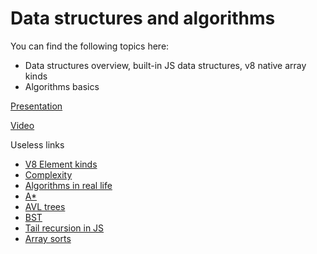 # Data structures and algorithms

You can find the following topics here:

* Data structures overview, built-in JS data structures, v8 native array kinds
* Algorithms basics

[Presentation](https://docs.google.com/presentation/d/1HNLrBxo3WpY-gsq3hLj9tFZ00258sU4TEwp0gl2P-Sw/edit?usp=sharing)

[Video](https://solvd.zoom.us/rec/share/g7DNqoa6t9Y3bB3GDVJLJ3OxQfJdoloh_SvqcQSw7QshzhynUkljMUZXwLey1EtQ.5qDlCQ8J70pE-lQb?startTime=1619082284000)

Useless links

* [V8 Element kinds](https://v8.dev/blog/elements-kinds)
* [Complexity](https://habr.com/ru/post/188010/)
* [Algorithms in real life](https://habr.com/ru/company/ruvds/blog/515258/)
* [A*](https://ru.wikipedia.org/wiki/A*)
* [AVL trees](https://habr.com/ru/post/150732/)
* [BST](https://neerc.ifmo.ru/wiki/index.php?title=%D0%94%D0%B5%D1%80%D0%B5%D0%B2%D0%BE_%D0%BF%D0%BE%D0%B8%D1%81%D0%BA%D0%B0,_%D0%BD%D0%B0%D0%B8%D0%B2%D0%BD%D0%B0%D1%8F_%D1%80%D0%B5%D0%B0%D0%BB%D0%B8%D0%B7%D0%B0%D1%86%D0%B8%D1%8F)
* [Tail recursion in JS](https://habr.com/ru/post/464915/)
* [Array sorts](https://academy.yandex.ru/posts/osnovnye-vidy-sortirovok-i-primery-ikh-realizatsii)
